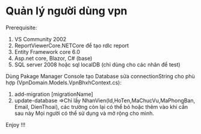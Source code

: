 # Quản lý người dùng vpn
Prerequisite:
1. VS Community 2002
2. ReportViewerCore.NETCore để tạo rdlc report
3. Entity Framework core 6.0
4. Asp.net core, Blazor, C# (base)
5. SQL server 2008 hoặc sql localDB (chỉ dùng cho các nhân để test)

Dùng Pakage Manager Console tạo Database sửa connectionString cho phù hợp (VpnDomain.Models.VpnBhxhContext.cs): 
1. add-migration [migrationName]
2. update-database
=>Chỉ lấy NhanVien(Id,HoTen,MaChucVu,MaPhongBan, Email, DienThoai), các trường còn lại có thể bỏ hoặc thêm vào khi cần sau này
Mọi người có thể sử dụng và mở rộng cho mình.


Enjoy !!!

